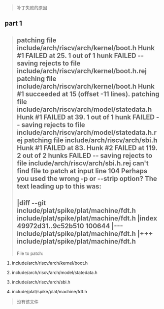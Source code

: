 > 补丁失败的原因

## part 1


> 
> patching file include/arch/riscv/arch/kernel/boot.h
> Hunk #1 FAILED at 25.
>1 out of 1 hunk FAILED -- saving rejects to file include/arch/riscv/arch/kernel/boot.h.rej
>patching file include/arch/riscv/arch/kernel/boot.h
>Hunk #1 succeeded at 15 (offset -11 lines).
>patching file include/arch/riscv/arch/model/statedata.h
>Hunk #1 FAILED at 39.
>1 out of 1 hunk FAILED -- saving rejects to file include/arch/riscv/arch/model/statedata.h.rej
>patching file include/arch/riscv/arch/sbi.h
>Hunk #1 FAILED at 83.
>Hunk #2 FAILED at 119.
>2 out of 2 hunks FAILED -- saving rejects to file include/arch/riscv/arch/sbi.h.rej
>can't find file to patch at input line 104
>Perhaps you used the wrong -p or --strip option?
>The text leading up to this was:
> --------------------------
>|diff --git include/plat/spike/plat/machine/fdt.h include/plat/spike/plat/machine/fdt.h
>|index 49972d31..9c52b510 100644
>|--- include/plat/spike/plat/machine/fdt.h
>|+++ include/plat/spike/plat/machine/fdt.h
>--------------------------
>File to patch: 


1. include/arch/riscv/arch/kernel/boot.h

2. include/arch/riscv/arch/model/statedata.h

3. include/arch/riscv/arch/sbi.h

4. include/plat/spike/plat/machine/fdt.h
> 没有该文件
